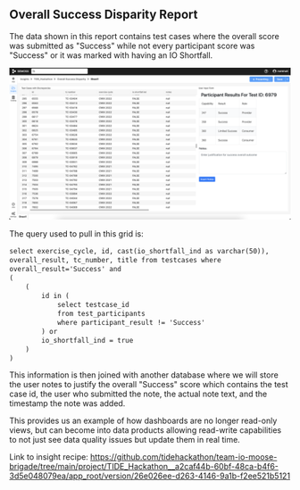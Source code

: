 ## Overall Success Disparity Report

The data shown in this report contains test cases where the overall score was submitted as "Success" while not every participant score was "Success" or it was marked with having an IO Shortfall.

![Alt text](dashboard.png?raw=true)

The query used to pull in this grid is:

```
select exercise_cycle, id, cast(io_shortfall_ind as varchar(50)), overall_result, tc_number, title from testcases where overall_result='Success' and 
(
	(
		id in (
			select testcase_id 
			from test_participants 
			where participant_result != 'Success' 
		) or 
		io_shortfall_ind = true
	)
)
```

This information is then joined with another database where we will store the user notes to justify the overall "Success" score which contains the test case id, the user who submitted the note, the actual note text, and the timestamp the note was added.

This provides us an example of how dashboards are no longer read-only views, but can become into data products allowing read-write capabilities to not just see data quality issues but update them in real time.

Link to insight recipe: https://github.com/tidehackathon/team-io-moose-brigade/tree/main/project/TIDE_Hackathon__a2caf44b-60bf-48ca-b4f6-3d5e048079ea/app_root/version/26e026ee-d263-4146-9a1b-f2ee521b5121

